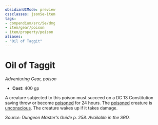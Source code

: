 ```yaml
---
obsidianUIMode: preview
cssclasses: json5e-item
tags:
- compendium/src/5e/dmg
- item/gear/poison
- item/property/poison
aliases: 
- "Oil of Taggit"
---
```

# Oil of Taggit
*Adventuring Gear, poison*  

- **Cost**: 400 gp

A creature subjected to this poison must succeed on a DC 13 Constitution saving throw or become [poisoned](conditions.md#poisoned) for 24 hours. The [poisoned](conditions.md#poisoned) creature is [unconscious](conditions.md#unconscious). The creature wakes up if it takes damage.

*Source: Dungeon Master's Guide p. 258. Available in the SRD.*